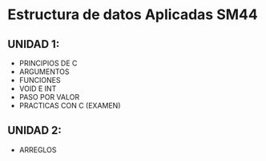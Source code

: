 <h1>Estructura de datos Aplicadas SM44</h1>

## **UNIDAD 1:**
- PRINCIPIOS DE C
- ARGUMENTOS
- FUNCIONES
- VOID E INT
- PASO POR VALOR
- PRACTICAS CON C (EXAMEN)

## **UNIDAD 2:** 
- ARREGLOS
